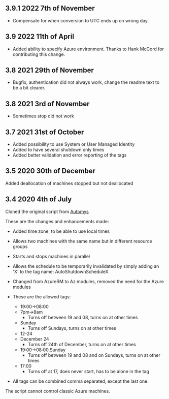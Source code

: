 ## 3.9.1 2022 7th of November
- Compensate for when conversion to UTC ends up on wrong day.

## 3.9 2022 11th of April
- Added ability to specify Azure environment. Thanks to Hank McCord for contributing this change.

## 3.8 2021 29th of November
- Bugfix, authentication did not always work, change the readme text to be a bit clearer.

## 3.8 2021 3rd of November
- Sometimes stop did not work

## 3.7 2021 31st of October
- Added possibility to use System or User Managed Identity
- Added to have several shutdown only times
- Added better validation and error reporting of the tags

## 3.5 2020 30th of December
Added deallocation of machines stopped but not deallocated

## 3.4 2020 4th of July
Cloned the original script from [Automys](https://automys.com/library/asset/scheduled-virtual-machine-shutdown-startup-microsoft-azure)

These are the changes and enhancements made:
- Added time zone, to be able to use local times
- Allows two machines with the same name but in different resource groups
- Starts and stops machines in parallel
- Allows the schedule to be temporarily invalidated by simply adding an 'X' to the tag name: AutoShutdownScheduleX
- Changed from AzureRM to Az modules, removed the need for the Azure modules

- These are the allowed tags:
  - 19:00->08:00
  - 7pm->8am
    - Turns off between 19 and 08, turns on at other times
  - Sunday
    - Turns off Sundays, turns on at other times
  - 12-24
  - December 24
    - Turns off 24th of December, turns on at other times
  - 19:00->08:00,Sunday
    - Turns off between 19 and 08 and on Sundays, turns on at other times
  - 17:00
    - Turns off at 17, does never start, has to be alone in the tag
- All tags can be combined comma separated, except the last one.

The script cannot control classic Azure machines.
